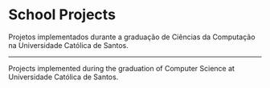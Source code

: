 # School Projects

Projetos implementados durante a graduação de Ciências da Computação na Universidade Católica de Santos.

------

Projects implemented during the graduation of Computer Science at Universidade Católica de Santos.
